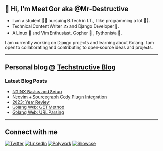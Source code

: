 
## 👋 Hi, I’m Meet Gor aka @Mr-Destructive
- I am a student 👨‍🎓 pursuing B.Tech in I.T., I like programming a lot 👨‍💻. 
- Technical Content Writer ✍️ and Django Developer 🦄.
- A Linux 🐧 and Vim Enthusiast, Gopher 🐹 , Pythonista 🐍.

I am currently working on Django projects and learning about Golang. I am open to collaborating and contributing to open-source ideas and projects. 

---
## Personal blog @ [Techstructive Blog](https://www.meetgor.com/blog/)

### Latest Blog Posts  

  <!-- BLOG-POST-LIST:START -->
- [NGINX Basics and Setup](https://www.meetgor.com/nginx-01-basics)
- [Neovim + Sourcegraph Cody Plugin Integration](https://www.meetgor.com/neovim-sourcegraph-cody)
- [2023: Year Review](https://www.meetgor.com/2023-review)
- [Golang Web: GET Method](https://www.meetgor.com/golang-web-get-method)
- [Golang Web: URL Parsing](https://www.meetgor.com/golang-web-url-parsing)
<!-- BLOG-POST-LIST:END --> 

---
## Connect with me 

[![Twitter](https://img.shields.io/badge/Twitter-%231DA1F2.svg?style=for-the-badge&logo=Twitter&logoColor=white)](https://twitter.com/MeetGor21)
[![LinkedIn](https://img.shields.io/badge/linkedin-%230077B5.svg?style=for-the-badge&logo=linkedin&logoColor=white)](https://www.linkedin.com/in/meetgor/)
[![Polywork](https://img.shields.io/badge/Polywork-543DE0?style=for-the-badge&logo=polywork&logoColor=white)](https://www.polywork.com/mr_destructive)
[![Showcse](https://img.shields.io/badge/Showwcase-black?style=for-the-badge&logoColor=black)](https://www.showwcase.com/mr-destructive)
